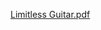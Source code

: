[Limitless Guitar.pdf](https://github.com/JorgePC81/limitless-guitar/files/11911110/Limitless.Guitar.pdf)
